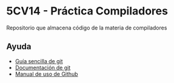 # 5CV14 - Práctica Compiladores

Repositorio que almacena código de la materia de compiladores

## Ayuda

- [Guía sencilla de git](https://rogerdudler.github.io/git-guide/index.es.html)
- [Documentación de git](https://git-scm.com/doc)
- [Manual de uso de Github](https://docs.github.com/es/get-started/quickstart)
